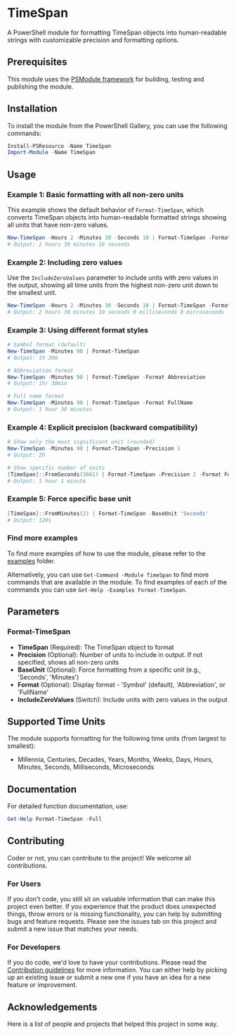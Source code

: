 # TimeSpan

A PowerShell module for formatting TimeSpan objects into human-readable strings with customizable precision and formatting options.

## Prerequisites

This module uses the [PSModule framework](https://github.com/PSModule) for building, testing and publishing the module.

## Installation

To install the module from the PowerShell Gallery, you can use the following commands:

```powershell
Install-PSResource -Name TimeSpan
Import-Module -Name TimeSpan
```

## Usage

### Example 1: Basic formatting with all non-zero units

This example shows the default behavior of `Format-TimeSpan`, which converts TimeSpan objects into human-readable formatted strings showing all units that have non-zero values.

```powershell
New-TimeSpan -Hours 2 -Minutes 30 -Seconds 10 | Format-TimeSpan -Format FullName
# Output: 2 hours 30 minutes 10 seconds
```

### Example 2: Including zero values

Use the `IncludeZeroValues` parameter to include units with zero values in the output, showing all time units from the highest non-zero unit down to the smallest unit.

```powershell
New-TimeSpan -Hours 2 -Minutes 30 -Seconds 10 | Format-TimeSpan -Format FullName -IncludeZeroValues
# Output: 2 hours 30 minutes 10 seconds 0 milliseconds 0 microseconds
```

### Example 3: Using different format styles

```powershell
# Symbol format (default)
New-TimeSpan -Minutes 90 | Format-TimeSpan
# Output: 1h 30m

# Abbreviation format
New-TimeSpan -Minutes 90 | Format-TimeSpan -Format Abbreviation
# Output: 1hr 30min

# Full name format
New-TimeSpan -Minutes 90 | Format-TimeSpan -Format FullName
# Output: 1 hour 30 minutes
```

### Example 4: Explicit precision (backward compatibility)

```powershell
# Show only the most significant unit (rounded)
New-TimeSpan -Minutes 90 | Format-TimeSpan -Precision 1
# Output: 2h

# Show specific number of units
[TimeSpan]::FromSeconds(3661) | Format-TimeSpan -Precision 2 -Format FullName
# Output: 1 hour 1 minute
```

### Example 5: Force specific base unit

```powershell
[TimeSpan]::FromMinutes(2) | Format-TimeSpan -BaseUnit 'Seconds'
# Output: 120s
```

### Find more examples

To find more examples of how to use the module, please refer to the [examples](examples) folder.

Alternatively, you can use `Get-Command -Module TimeSpan` to find more commands that are available in the module.
To find examples of each of the commands you can use `Get-Help -Examples Format-TimeSpan`.

## Parameters

### Format-TimeSpan

- **TimeSpan** (Required): The TimeSpan object to format
- **Precision** (Optional): Number of units to include in output. If not specified, shows all non-zero units
- **BaseUnit** (Optional): Force formatting from a specific unit (e.g., 'Seconds', 'Minutes')
- **Format** (Optional): Display format - 'Symbol' (default), 'Abbreviation', or 'FullName'
- **IncludeZeroValues** (Switch): Include units with zero values in the output

## Supported Time Units

The module supports formatting for the following time units (from largest to smallest):
- Millennia, Centuries, Decades, Years, Months, Weeks, Days, Hours, Minutes, Seconds, Milliseconds, Microseconds

## Documentation

For detailed function documentation, use:
```powershell
Get-Help Format-TimeSpan -Full
```

## Contributing

Coder or not, you can contribute to the project! We welcome all contributions.

### For Users

If you don't code, you still sit on valuable information that can make this project even better. If you experience that the
product does unexpected things, throw errors or is missing functionality, you can help by submitting bugs and feature requests.
Please see the issues tab on this project and submit a new issue that matches your needs.

### For Developers

If you do code, we'd love to have your contributions. Please read the [Contribution guidelines](CONTRIBUTING.md) for more information.
You can either help by picking up an existing issue or submit a new one if you have an idea for a new feature or improvement.

## Acknowledgements

Here is a list of people and projects that helped this project in some way.
